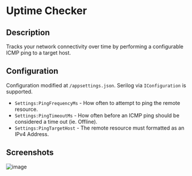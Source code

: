 # Uptime Checker

## Description

Tracks your network connectivity over time by performing a configurable ICMP ping to a target host.

## Configuration

Configuration modified at `/appsettings.json`. Serilog via `IConfiguration` is supported.

- `Settings:PingFrequencyMs` - How often to attempt to ping the remote resource.
- `Settings:PingTimeoutMs` - How often before an ICMP ping should be considered a time out (ie. Offline).
- `Settings:PingTargetHost` - The remote resource must formatted as an IPv4 Address.

## Screenshots

![image](https://github.com/user-attachments/assets/6324a313-0443-4572-b330-7be3b031a338)

